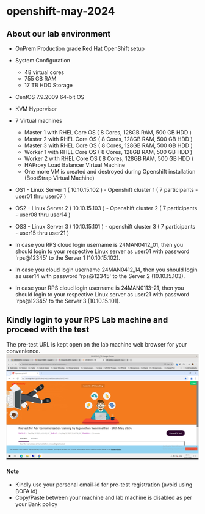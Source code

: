 # openshift-may-2024

## About our lab environment
- OnPrem Production grade Red Hat OpenShift setup
  
- System Configuration
  - 48 virtual cores
  - 755 GB RAM
  - 17 TB HDD Storage
- CentOS 7.9.2009 64-bit OS
- KVM Hypervisor
  
- 7 Virtual machines
  - Master 1 with RHEL Core OS ( 8 Cores, 128GB RAM, 500 GB HDD )
  - Master 2 with RHEL Core OS ( 8 Cores, 128GB RAM, 500 GB HDD )
  - Master 3 with RHEL Core OS ( 8 Cores, 128GB RAM, 500 GB HDD )
  - Worker 1 with RHEL Core OS ( 8 Cores, 128GB RAM, 500 GB HDD )
  - Worker 2 with RHEL Core OS ( 8 Cores, 128GB RAM, 500 GB HDD )
  - HAProxy Load Balancer Virtual Machine
  - One more VM is created and destroyed during Openshift installation (BootStrap Virtual Machine)
    
- OS1 - Linux Server 1 ( 10.10.15.102 ) - Openshift cluster 1 ( 7 participants - user01 thru user07 )
- OS2 - Linux Server 2 ( 10.10.15.103 ) - Openshift cluster 2 ( 7 participants - user08 thru user14 )
- OS3 - Linux Server 3 ( 10.10.15.101 ) - openshift cluster 3 ( 7 participants - user15 thru user21 )

- In case you RPS cloud login username is 24MAN0412_01, then you should login to your respective Linux server as user01 with password 'rps@12345' to the Server 1 (10.10.15.102).

- In case you cloud login username 24MAN0412_14, then you should login as user14 with password 'rps@12345' to the Server 2 (10.10.15.103).

- In case your RPS cloud login username is 24MAN0113-21, then you should login to your respective Linux server as user21 with password 'rps@12345' to the Server 3 (10.10.15.101).

## Kindly login to your RPS Lab machine and proceed with the test
The pre-test URL is kept open on the lab machine web browser for your convenience.
![Pre-test](pre-test.png)

#### Note 
- Kindly use your personal email-id for pre-test registration (avoid using BOFA id)
- Copy/Paste between your machine and lab machine is disabled as per your Bank policy
